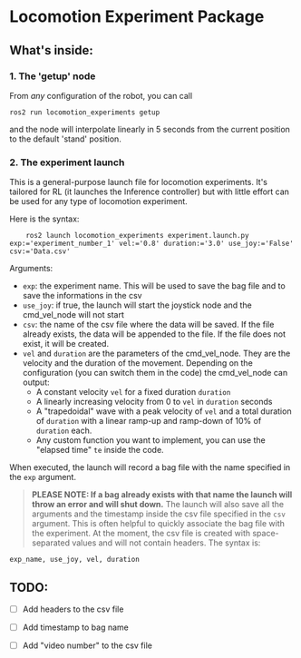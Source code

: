 # Locomotion Experiment Package

## What's inside:

### 1. The 'getup' node
From *any* configuration of the robot, you can call 

    ros2 run locomotion_experiments getup
  
and the node will interpolate linearly in 5 seconds from the current position to the default 'stand' position.

### 2. The experiment launch
This is a general-purpose launch file for locomotion experiments. It's tailored for RL (it launches the Inference controller) but with little effort can be used for any type of locomotion experiment.

Here is the syntax:

        ros2 launch locomotion_experiments experiment.launch.py exp:='experiment_number_1' vel:='0.8' duration:='3.0' use_joy:='False' csv:='Data.csv'

Arguments:
 - `exp`: the experiment name. This will be used to save the bag file and to save the informations in the csv
 - `use_joy`: if true, the launch will start the joystick node and the cmd_vel_node will not start
 - `csv`: the name of the csv file where the data will be saved. If the file already exists, the data will be appended to the file. If the file does not exist, it will be created.
 - `vel` and `duration` are the parameters of the cmd_vel_node. They are the velocity and the duration of the movement. Depending on the configuration (you can switch them in the code) the cmd_vel_node can output:
   - A constant velocity `vel` for a fixed duration `duration`
   - A linearly increasing velocity from 0 to `vel` in `duration` seconds
   - A "trapedoidal" wave with a peak velocity of `vel` and a total duration of `duration` with a linear ramp-up and ramp-down of 10% of `duration` each.
   - Any custom function you want to implement, you can use the "elapsed time" `te` inside the code.

When executed, the launch will record a bag file with the name specified in the `exp` argument. 
> **PLEASE NOTE: If a bag already exists with that name the launch will throw an error and will shut down.** 
The launch will also save all the arguments and the timestamp inside the csv file specified in the `csv` argument. This is often helpful to quickly associate the bag file with the experiment. At the moment, the csv file is created with space-separated values and will not contain headers. The syntax is:

    exp_name, use_joy, vel, duration



## TODO:
- [ ] Add headers to the csv file
- [ ] Add timestamp to bag name
- [ ] Add "video number" to the csv file

